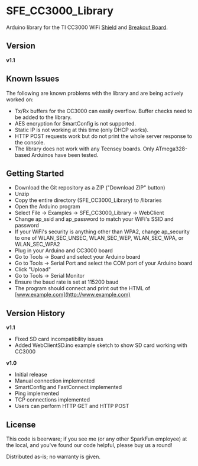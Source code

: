 SFE_CC3000_Library
==============

Arduino library for the TI CC3000 WiFi [Shield](https://www.sparkfun.com/products/12071) and [Breakout Board](https://www.sparkfun.com/products/12072).

Version
-------

**v1.1**

Known Issues
------------

The following are known problems with the library and are being actively worked on:

* Tx/Rx buffers for the CC3000 can easily overflow. Buffer checks need to be added to the library.
* AES encryption for SmartConfig is not supported.
* Static IP is not working at this time (only DHCP works).
* HTTP POST requests work but do not print the whole server response to the console.
* The library does not work with any Teensey boards. Only ATmega328-based Arduinos have been tested.

Getting Started
---------------

* Download the Git repository as a ZIP ("Download ZIP" button)
* Unzip
* Copy the entire directory (SFE_CC3000_Library) to <Arduino installation directory>/libraries
* Open the Arduino program
* Select File -> Examples -> SFE_CC3000_Library -> WebClient
* Change ap_ssid and ap_password to match your WiFi's SSID and password
* If your WiFi's security is anything other than WPA2, change ap_security to one of WLAN_SEC_UNSEC, WLAN_SEC_WEP, WLAN_SEC_WPA, or WLAN_SEC_WPA2
* Plug in your Arduino and CC3000 board
* Go to Tools -> Board and select your Arduino board
* Go to Tools -> Serial Port and select the COM port of your Arduino board
* Click "Upload"
* Go to Tools -> Serial Monitor
* Ensure the baud rate is set at 115200 baud
* The program should connect and print out the HTML of [www.example.com](http://www.example.com)

Version History
---------------

**v1.1**

* Fixed SD card incompatibility issues
* Added WebClientSD.ino example sketch to show SD card working with CC3000

**v1.0**

* Initial release
* Manual connection implemented
* SmartConfig and FastConnect implemented
* Ping implemented
* TCP connections implemented
* Users can perform HTTP GET and HTTP POST

License
-------

This code is beerware; if you see me (or any other SparkFun employee) at the local, and you've found our code helpful, please buy us a round!

Distributed as-is; no warranty is given.